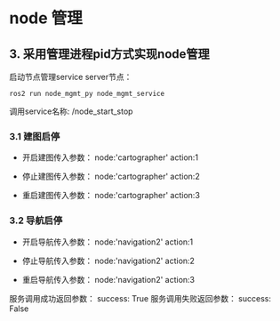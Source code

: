 # node 管理

## 3. 采用管理进程pid方式实现node管理
启动节点管理service server节点：
```bashrc
ros2 run node_mgmt_py node_mgmt_service
```

调用service名称: /node_start_stop
### 3.1 建图启停
- 开启建图传入参数：
node:'cartographer'
action:1

- 停止建图传入参数：
node:'cartographer'
action:2

- 重启建图传入参数：
node:'cartographer'
action:3

### 3.2 导航启停
- 开启导航传入参数：
node:'navigation2'
action:1

- 停止导航传入参数：
node:'navigation2'
action:2

- 重启导航传入参数：
node:'navigation2'
action:3

服务调用成功返回参数：
success: True
服务调用失败返回参数：
success: False